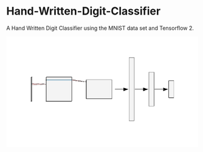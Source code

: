 # Hand-Written-Digit-Classifier
A Hand Written Digit Classifier using the MNIST data set and Tensorflow 2.

![alt text](https://github.com/tolism/Hand-Written-Digit-Classifier/blob/main/number_samples/cnn.png)
